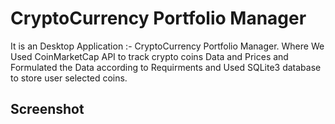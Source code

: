 # CryptoCurrency Portfolio Manager


It is an Desktop Application :- CryptoCurrency Portfolio Manager. Where We Used CoinMarketCap API to track crypto coins Data and Prices and Formulated the Data according to Requirments and Used SQLite3 database to store user selected coins.


## Screenshot

